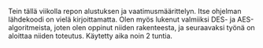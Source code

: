 Tein tällä viikolla repon alustuksen ja vaatimusmäärittelyn. Itse ohjelman lähdekoodi on vielä kirjoittamatta. Olen myös lukenut valmiiksi DES- ja AES-algoritmeista, joten olen oppinut niiden rakenteesta, ja seuraavaksi työnä on aloittaa niiden toteutus. Käytetty aika noin 2 tuntia.
